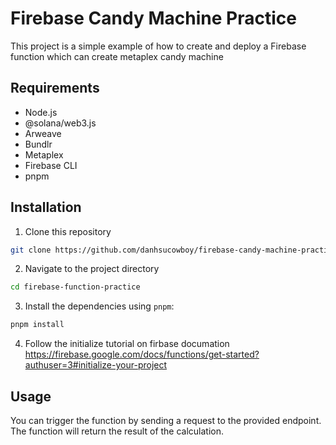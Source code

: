 # Firebase Candy Machine Practice
This project is a simple example of how to create and deploy a Firebase function which can create metaplex candy machine

## Requirements
- Node.js
- @solana/web3.js
- Arweave
- Bundlr
- Metaplex
- Firebase CLI
- pnpm

## Installation
1. Clone this repository

```bash
git clone https://github.com/danhsucowboy/firebase-candy-machine-practice.git
```
2. Navigate to the project directory
```bash
cd firebase-function-practice
```
3. Install the dependencies using `pnpm`:
```bash
pnpm install
```
4. Follow the initialize tutorial on firbase documation
https://firebase.google.com/docs/functions/get-started?authuser=3#initialize-your-project

## Usage
You can trigger the function by sending a request to the provided endpoint. The function will return the result of the calculation.